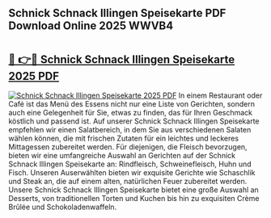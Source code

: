## Schnick Schnack Illingen Speisekarte PDF Download Online 2025 WWVB4

# <h2><a href="http://gc8806.nevu.top/?p=Schnick+Schnack+Illingen+Speisekarte">🔗 👉🔴 Schnick Schnack Illingen Speisekarte 2025 PDF</a></h2>

[![Schnick Schnack Illingen Speisekarte 2025 PDF](https://i.imgur.com/dBaPXMq.png)](http://gc8806.nevu.top/?p=Schnick+Schnack+Illingen+Speisekarte)
In einem Restaurant oder Café ist das Menü des Essens nicht nur eine Liste von Gerichten, sondern auch eine Gelegenheit für Sie, etwas zu finden, das für Ihren Geschmack köstlich und passend ist. Auf unserer Schnick Schnack Illingen Speisekarte empfehlen wir einen Salatbereich, in dem Sie aus verschiedenen Salaten wählen können, die mit frischen Zutaten für ein leichtes und leckeres Mittagessen zubereitet werden. Für diejenigen, die Fleisch bevorzugen, bieten wir eine umfangreiche Auswahl an Gerichten auf der Schnick Schnack Illingen Speisekarte an: Rindfleisch, Schweinefleisch, Huhn und Fisch. Unseren Auserwählten bieten wir exquisite Gerichte wie Schaschlik und Steak an, die auf einem alten, natürlichen Feuer zubereitet werden. Unsere Schnick Schnack Illingen Speisekarte bietet eine große Auswahl an Desserts, von traditionellen Torten und Kuchen bis hin zu exquisiten Crème Brûlée und Schokoladenwaffeln.
